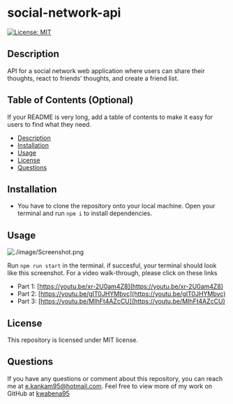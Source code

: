 # social-network-api

  [![License: MIT](https://img.shields.io/badge/License-MIT-yellow.svg)](https://opensource.org/licenses/MIT)

  ## Description
  API for a social network web application where users can share their thoughts, react to friends’ thoughts, and create a friend list.
    
  ## Table of Contents (Optional)
  If your README is very long, add a table of contents to make it easy for users to find what they need.
  * [Description](#description)
  * [Installation](#installation)
  * [Usage](#usage)
  * [License](#license)
  * [Questions](#questions)
 

   
    
  ## Installation
  * You have to clone the repository onto your local machine. Open your terminal and run `npm i` to install dependencies.
    
  ## Usage
  ![./image/Screenshot.png](./image/Screenshot.png)

  Run `npm run start` in the terminal. if succesful, your terminal should look like this screenshot.
  For a video walk-through, please click on these links
  * Part 1: [https://youtu.be/xr-2U0am4Z8](https://youtu.be/xr-2U0am4Z8)
  * Part 2: [https://youtu.be/gIT0JHYMbvc](https://youtu.be/gIT0JHYMbvc)
  * Part 3: [https://youtu.be/MIhFt4AZcCU](https://youtu.be/MIhFt4AZcCU)
  

  ## License
  This repository is licensed under MIT license.


  ## Questions
  If you have any questions or comment about this repository, you can reach me at [e.kankam95@hotmail.com](mailto:e.kankam95@hotmail.com).
  Feel free to view more of my work on GitHub at [kwabena95](https://github.com/kwabena95)
  
